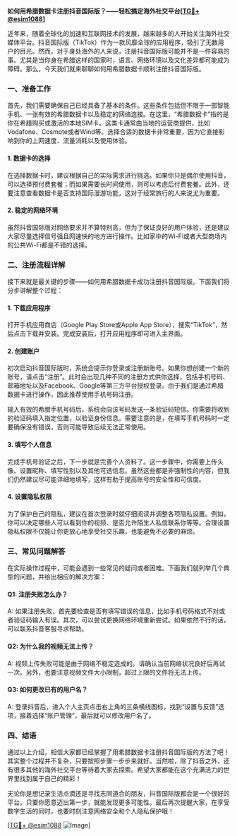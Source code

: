 **如何用希腊数据卡注册抖音国际版？——轻松搞定海外社交平台[[TG💪+ @esim1088](https://t.me/s/esim1088)]**

近年来，随着全球化的加速和互联网技术的发展，越来越多的人开始关注海外社交媒体平台。抖音国际版（TikTok）作为一款风靡全球的应用程序，吸引了无数用户的目光。然而，对于身处海外的人来说，注册抖音国际版可能并不是一件容易的事。尤其是当你身在希腊这样的国家时，语言、网络环境以及文化差异都可能成为障碍。那么，今天我们就来聊聊如何用希腊数据卡顺利注册抖音国际版。

### 一、准备工作

首先，我们需要确保自己已经具备了基本的条件。这些条件包括但不限于一部智能手机、一张有效的希腊数据卡以及稳定的网络连接。在这里，“希腊数据卡”指的是你在希腊购买或激活的本地SIM卡。这类卡通常由当地的运营商提供，比如Vodafone、Cosmote或者Wind等。选择合适的数据卡非常重要，因为它直接影响到你的上网速度、流量消耗以及使用体验。

#### 1. 数据卡的选择
在选择数据卡时，建议根据自己的实际需求进行挑选。如果你只是偶尔使用抖音，可以选择预付费套餐；而如果需要长时间使用，则可以考虑后付费套餐。此外，还要注意查看数据卡是否支持国际漫游功能，这对于经常旅行的人来说尤为重要。

#### 2. 稳定的网络环境
虽然抖音国际版对网络要求并不算特别高，但为了保证良好的用户体验，还是建议大家尽量选择信号强且网速快的地方进行操作。比如家中的Wi-Fi或者大型商场内的公共Wi-Fi都是不错的选择。

### 二、注册流程详解

接下来就是最关键的步骤——如何用希腊数据卡成功注册抖音国际版。下面我们将分步讲解整个过程：

#### 1. 下载应用程序
打开手机应用商店（Google Play Store或Apple App Store），搜索“TikTok”，然后点击下载并安装。完成安装后，打开应用程序即可进入主界面。

#### 2. 创建账户
初次启动抖音国际版时，系统会提示你登录或注册新账号。如果你想创建一个新的账号，请点击“注册”。此时会出现几种不同的注册方式供你选择，包括手机号码、邮箱地址以及Facebook、Google等第三方平台授权登录。由于我们是通过希腊数据卡进行操作，因此推荐使用手机号码注册。

输入有效的希腊手机号码后，系统会向该号码发送一条验证码短信。你需要将收到的验证码填入指定位置，以验证身份信息。需要注意的是，在填写手机号码时一定要确保没有错误，否则可能导致后续无法正常使用。

#### 3. 填写个人信息
完成手机号验证之后，下一步就是完善个人资料了。这一步骤中，你需要上传头像、设置昵称、填写性别以及其他可选信息。虽然这些都是非强制性的内容，但我们仍然建议尽可能详细地填写，这样有助于提高账号的安全性和可信度。

#### 4. 设置隐私权限
为了保护自己的隐私，建议在首次登录时就仔细阅读并调整各项隐私设置。例如，你可以决定哪些人可以看到你的视频、是否允许陌生人私信联系你等等。合理设置隐私权限不仅能让你更放心地享受社交乐趣，也能避免不必要的麻烦。

### 三、常见问题解答

在实际操作过程中，可能会遇到一些常见的疑问或者困难。下面我们就列举几个典型的问题，并给出相应的解决方案：

#### Q1: 注册失败怎么办？
A: 如果注册失败，首先要检查是否有填写错误的信息，比如手机号码格式不对或者验证码输入有误。其次，可以尝试更换网络环境重新尝试。如果依然不行的话，可以联系抖音客服寻求帮助。

#### Q2: 为什么我的视频无法上传？
A: 视频上传失败可能是由于网络不稳定造成的。请确认当前网络状况良好后再试一次。另外，也要注意视频文件大小限制，超过上限的文件将无法上传。

#### Q3: 如何更改已有的用户名？
A: 登录抖音后，进入个人主页点击右上角的三条横线图标，找到“设置与反馈”选项，接着选择“账户管理”，最后就可以修改用户名了。

### 四、结语

通过以上介绍，相信大家都已经掌握了用希腊数据卡注册抖音国际版的方法了吧！其实整个过程并不复杂，只要按照步骤一步步来就好。当然啦，除了抖音之外，还有很多其他的海外社交平台等待着大家去探索。希望大家都能在这个充满活力的世界里找到属于自己的精彩！

无论你是想记录生活点滴还是寻找志同道合的朋友，抖音国际版都会是一个很好的平台。只要你愿意迈出第一步，就能发现更多可能性。最后再次提醒大家，在享受数字生活的同时，也要时刻注意网络安全和个人隐私保护哦！

[[TG💪+ @esim1088](https://t.me/s/esim1088) ![Image](https://i.postimg.cc/4NQfJmqS/Snipaste-2025-05-13-00-14-12.png)]